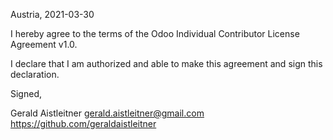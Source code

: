 Austria, 2021-03-30

I hereby agree to the terms of the Odoo Individual Contributor License Agreement v1.0.

I declare that I am authorized and able to make this agreement and sign this declaration.

Signed,

Gerald Aistleitner gerald.aistleitner@gmail.com https://github.com/geraldaistleitner

